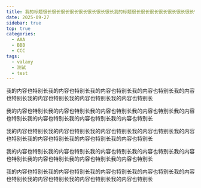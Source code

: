 ```yaml
---
title: 我的标题很长很长很长很长很长很长很长很长我的标题很长很长很长很长很长很长很长很长我的标题很长很长很长很长很长很长很长很长我的标题很长很长很长很长很长很长很长很长我的标题很长很长很长很长很长很长很长很长
date: 2025-09-27
sidebar: true
top: true
categories:
  - AAA
  - BBB
  - CCC
tags:
  - valaxy
  - 测试
  - test
---
```


我的内容也特别长我的内容也特别长我的内容也特别长我的内容也特别长我的内容也特别长我的内容也特别长我的内容也特别长我的内容也特别长

我的内容也特别长我的内容也特别长我的内容也特别长我的内容也特别长我的内容也特别长我的内容也特别长我的内容也特别长我的内容也特别长

我的内容也特别长我的内容也特别长我的内容也特别长我的内容也特别长我的内容也特别长我的内容也特别长我的内容也特别长我的内容也特别长

<!-- more -->

我的内容也特别长我的内容也特别长我的内容也特别长我的内容也特别长我的内容也特别长我的内容也特别长我的内容也特别长我的内容也特别长

我的内容也特别长我的内容也特别长我的内容也特别长我的内容也特别长我的内容也特别长我的内容也特别长我的内容也特别长我的内容也特别长
